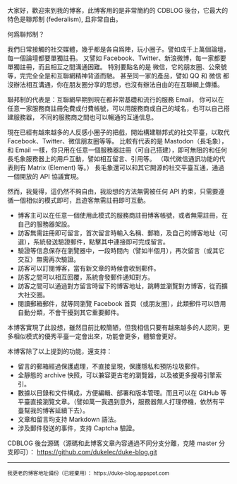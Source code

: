 大家好，歡迎來到我的博客，此博客用的是非常簡約的 CDBLOG 後台，它最大的特色是聯邦制 (federalism), 且非常自由。

何爲聯邦制？

我們日常接觸的社交媒體，幾乎都是各自爲陣，玩小圈子。譬如成千上萬個論壇，每一個論壇都要單獨註冊。
又譬如 Facebook、Twitter、新浪微博，每一家都要單獨註冊，而且相互之間溝通困難。
特別要點名的是 微信，它的朋友圈、公衆號等，完完全全是和互聯網精神背道而馳。
甚至同一家的產品，譬如 QQ 和 微信 都沒辦法相互溝通，你在朋友圈分享的思想，也沒有辦法自由的在互聯網上傳播。

聯邦制的代表是：互聯網早期到現在都非常基礎和流行的服務 Email，
你可以在任意一家服務商註冊免費或付費帳號，可以用服務商或自己的域名，也可以自己搭建服務器，
不同的服務商之間也可以暢通的互通信息。

現在已經有越來越多的人反感小圈子的把戲，開始構建聯邦式的社交平臺，以取代 Facebook、Twitter、微信朋友圈等等。
比較有代表的是 Mastodon（長毛象），和 Email 一樣，你只用在任意一個服務器註冊（可自己搭建），即可無阻的和任何長毛象服務器上的用戶互動，譬如相互留言、引用等。
（取代微信通訊功能的代表則有 Matrix (Element) 等。）
長毛象還可以和其它開源的社交平臺互通，通過一個開放的 API 協議實現。

然而，我覺得，這仍然不夠自由，我設想的方法無需被任何 API 約束，只需要遵循一個相似的模式即可，且遊客無需註冊即可互動。

 - 博客主可以在任意一個使用此模式的服務商註冊博客帳號，或者無需註冊，在自己的服務器架設。
 - 訪客無需註冊即可留言，首次留言時輸入名稱、郵箱，及自己的博客地址（可選），系統發送驗證郵件，點擊其中連接即可完成留言。
 - 驗證等信息保存在瀏覽器中，一段時間內（譬如半個月），再次留言（或其它交互）無需再次驗證。
 - 訪客可以訂閱博客，當有新文章的時候會收到郵件。
 - 訪客之間可以相互回覆，系統會發郵件通知對方。
 - 訪客之間可以通過對方留言時留下的博客地址，跳轉並瀏覽對方博客，從而擴大社交圈。
 - 閱讀郵箱郵件，就等同瀏覽 Facebook 首頁（或朋友圈），此類郵件可以啓用自動分類，不會干擾到其它重要郵件。

本博客實現了此設想，雖然目前比較簡陋，但我相信只要有越來越多的人認同，更多相似模式的優秀平臺一定會出來，功能會更多，體驗會更好。

本博客除了以上提到的功能，還支持：

 - 留言的郵箱經過保護處理，不直接呈現，保護隱私和預防垃圾郵件。
 - 全靜態的 archive 快照，可以兼容更古老的瀏覽器，以及被更多搜尋引擎索引。
 - 數據以目錄和文件構成，方便編輯、部署和版本管理。而且可以在 GitHub 等平臺直接瀏覽文章。（譬如萬一我遇到意外，服務器無人打理停機，依然有平臺幫我的博客延續下去）。
 - 文章和留言均支持 Markdown 語法。
 - 涉及郵件發送的事件，支持 Captcha 驗證。


CDBLOG 後台源碼（源碼和此博客文章內容通過不同分支分離，克隆 master 分支即可）：
https://github.com/dukelec/duke-blog.git

<hr>
<small>我更老的博客地址備份（已經棄用）： https://duke-blog.appspot.com </small>
